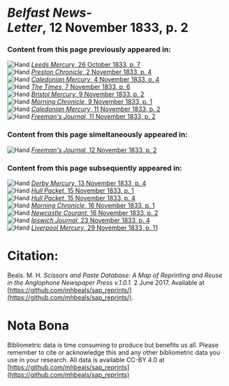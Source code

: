 # *Belfast News-Letter*, 12 November 1833, p. 2  
  
### Content from this page previously appeared in:  
![Hand](http://scissorsandpaste.net/wp-content/uploads/2017/06/smallhandpointer.png) [*Leeds Mercury*, 26 October 1833, p. 7](https://mhbeals.github.io/sap_html/Leeds-Mercury/Leeds-Mercury-26-October-1833-p-7)  
![Hand](http://scissorsandpaste.net/wp-content/uploads/2017/06/smallhandpointer.png) [*Preston Chronicle*, 2 November 1833, p. 4](https://mhbeals.github.io/sap_html/Preston-Chronicle/Preston-Chronicle-2-November-1833-p-4)  
![Hand](http://scissorsandpaste.net/wp-content/uploads/2017/06/smallhandpointer.png) [*Caledonian Mercury*, 4 November 1833, p. 4](https://mhbeals.github.io/sap_html/Caledonian-Mercury/Caledonian-Mercury-4-November-1833-p-4)  
![Hand](http://scissorsandpaste.net/wp-content/uploads/2017/06/smallhandpointer.png) [*The Times*, 7 November 1833, p. 6](https://mhbeals.github.io/sap_html/The-Times/The-Times-7-November-1833-p-6)  
![Hand](http://scissorsandpaste.net/wp-content/uploads/2017/06/smallhandpointer.png) [*Bristol Mercury*, 9 November 1833, p. 2](https://mhbeals.github.io/sap_html/Bristol-Mercury/Bristol-Mercury-9-November-1833-p-2)  
![Hand](http://scissorsandpaste.net/wp-content/uploads/2017/06/smallhandpointer.png) [*Morning Chronicle*, 9 November 1833, p. 1](https://mhbeals.github.io/sap_html/Morning-Chronicle/Morning-Chronicle-9-November-1833-p-1)  
![Hand](http://scissorsandpaste.net/wp-content/uploads/2017/06/smallhandpointer.png) [*Caledonian Mercury*, 11 November 1833, p. 2](https://mhbeals.github.io/sap_html/Caledonian-Mercury/Caledonian-Mercury-11-November-1833-p-2)  
![Hand](http://scissorsandpaste.net/wp-content/uploads/2017/06/smallhandpointer.png) [*Freeman's Journal*, 11 November 1833, p. 2](https://mhbeals.github.io/sap_html/Freeman's-Journal/Freeman's-Journal-11-November-1833-p-2)  
  
### Content from this page simeltaneously appeared in:  
![Hand](http://scissorsandpaste.net/wp-content/uploads/2017/06/smallhandpointer.png) [*Freeman's Journal*, 12 November 1833, p. 2](https://mhbeals.github.io/sap_html/Freeman's-Journal/Freeman's-Journal-12-November-1833-p-2)  
  
### Content from this page subsequently appeared in:  
![Hand](http://scissorsandpaste.net/wp-content/uploads/2017/06/smallhandpointer.png) [*Derby Mercury*, 13 November 1833, p. 4](https://mhbeals.github.io/sap_html/Derby-Mercury/Derby-Mercury-13-November-1833-p-4)  
![Hand](http://scissorsandpaste.net/wp-content/uploads/2017/06/smallhandpointer.png) [*Hull Packet*, 15 November 1833, p. 1](https://mhbeals.github.io/sap_html/Hull-Packet/Hull-Packet-15-November-1833-p-1)  
![Hand](http://scissorsandpaste.net/wp-content/uploads/2017/06/smallhandpointer.png) [*Hull Packet*, 15 November 1833, p. 4](https://mhbeals.github.io/sap_html/Hull-Packet/Hull-Packet-15-November-1833-p-4)  
![Hand](http://scissorsandpaste.net/wp-content/uploads/2017/06/smallhandpointer.png) [*Morning Chronicle*, 16 November 1833, p. 1](https://mhbeals.github.io/sap_html/Morning-Chronicle/Morning-Chronicle-16-November-1833-p-1)  
![Hand](http://scissorsandpaste.net/wp-content/uploads/2017/06/smallhandpointer.png) [*Newcastle Courant*, 16 November 1833, p. 2](https://mhbeals.github.io/sap_html/Newcastle-Courant/Newcastle-Courant-16-November-1833-p-2)  
![Hand](http://scissorsandpaste.net/wp-content/uploads/2017/06/smallhandpointer.png) [*Ipswich Journal*, 23 November 1833, p. 4](https://mhbeals.github.io/sap_html/Ipswich-Journal/Ipswich-Journal-23-November-1833-p-4)  
![Hand](http://scissorsandpaste.net/wp-content/uploads/2017/06/smallhandpointer.png) [*Liverpool Mercury*, 29 November 1833, p. 11](https://mhbeals.github.io/sap_html/Liverpool-Mercury/Liverpool-Mercury-29-November-1833-p-11)  


# Citation: 

Beals. M. H. *Scissors and Paste Database: A Map of Reprinting and Reuse in the Anglophone Newspaper Press v.1.0.1.* 2 June 2017. Available at [https://github.com/mhbeals/sap_reprints/](https://github.com/mhbeals/sap_reprints/). 

# Nota Bona

Bibliometric data is time consuming to produce but benefits us all. Please remember to cite or acknowledge this and any other bibliometric data you use in your research. All data is available CC-BY 4.0 at [https://github.com/mhbeals/sap_reprints](https://github.com/mhbeals/sap_reprints)